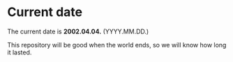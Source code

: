 # Current date

The current date is **2002.04.04.** (YYYY.MM.DD.)

This repository will be good when the world ends, so we will know how long it lasted.